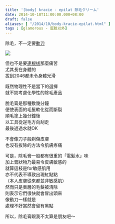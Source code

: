 ```yaml
---
title: '[body] kracie - epilat 除毛クリーム'
date: 2014-10-18T11:00:00.000+08:00
draft: false
aliases: [ "/2014/10/body-kracie-epilat.html" ]
tags : [glamorous - 蛋臉以外]
---
```


除毛，不一定要[動刀](https://hidie.net/kaibihadaompa/)  

![](/images/kracieepilat.jpg)

但也不是要[連根拔](https://hidie.net/twezeeman/)那麼痛苦  
尤其長在身體的  
拔到2046都未令身體光滑  
  
既然物理性不是當下的選擇  
就不妨考慮化學性的除毛產品  
  
脫毛膏是那種敷幾分鐘  
便使表面的毛髮軟化從而斷裂  
順毛塗上幾分鐘後  
以工具從逆毛方向刮走  
最後過過水就OK  
  
不會像刀子般剃傷皮膚  
也沒有拔除的方法令肌膚疼痛  
  
可是，除毛膏一般都有很重的「電髮水」味  
加上膏狀物乃最易令皮膚敏感的  
就算這枝是for敏感肌用  
亦不代表不導致出現紅點點  
（本人皮膚從來都並非敏感肌）  
然而只是表層的毛髮被清除  
則表示它們很快就會冒出頭來  
像動刀一樣就是  
處理不好當然會留有黑點  
  
所以，除毛膏跟我不太算是朋友吧～
